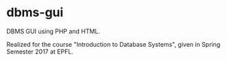 # dbms-gui
DBMS GUI using PHP and HTML.

Realized for the course "Introduction to Database Systems", given in Spring Semester 2017 at EPFL.
